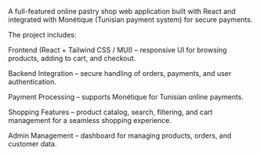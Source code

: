 A full-featured online pastry shop web application built with React and integrated with Monétique (Tunisian payment system) for secure payments.

The project includes:

Frontend (React + Tailwind CSS / MUI) – responsive UI for browsing products, adding to cart, and checkout.

Backend Integration – secure handling of orders, payments, and user authentication.

Payment Processing – supports Monétique for Tunisian online payments.

Shopping Features – product catalog, search, filtering, and cart management for a seamless shopping experience.

Admin Management – dashboard for managing products, orders, and customer data.
